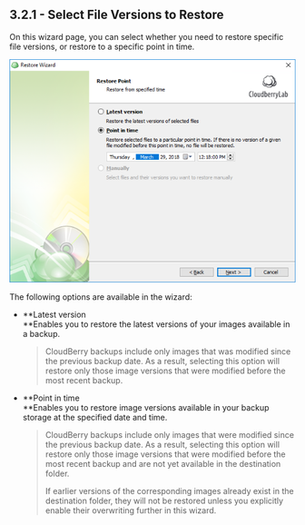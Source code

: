 ## 3.2.1 - Select File Versions to Restore

On this wizard page, you can select whether you need to restore specific file versions, or restore to a specific point in time.

![](/assets/restore-sql-point-in-time.png)

The following options are available in the wizard:

* **Latest version            
  **Enables you to restore the latest versions of your images available in a backup.

  > CloudBerry backups include only images that was modified since the previous backup date. As a result, selecting this option will restore only those image versions that were modified before the most recent backup.

* **Point in time            
  **Enables you to restore image versions available in your backup storage at the specified date and time.

  > CloudBerry backups include only images that were modified since the previous backup date. As a result, selecting this option will restore only those image versions that were modified before the most recent backup and are not yet available in the destination folder.
  >
  > If earlier versions of the corresponding images already exist in the destination folder, they will not be restored unless you explicitly enable their overwriting further in this wizard.






